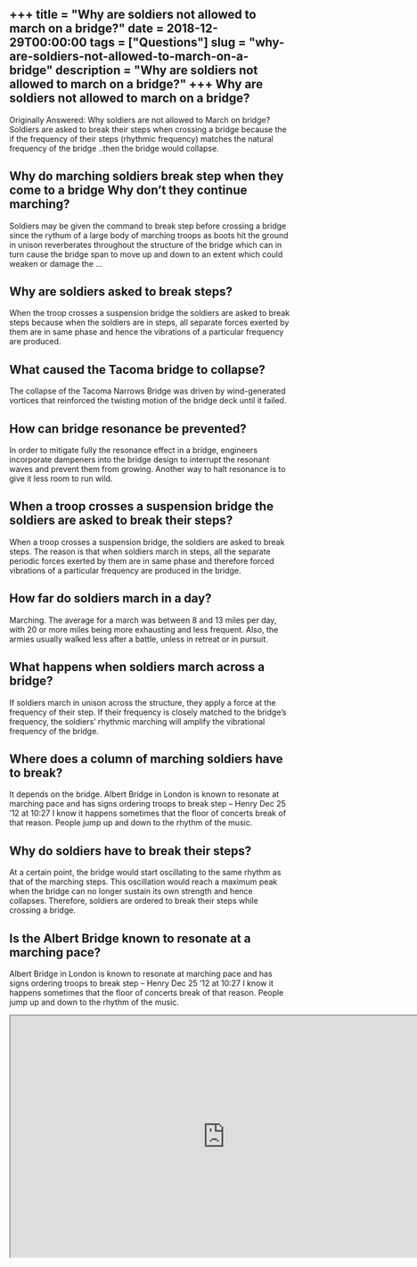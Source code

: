 +++
title = "Why are soldiers not allowed to march on a bridge?"
date = 2018-12-29T00:00:00
tags = ["Questions"]
slug = "why-are-soldiers-not-allowed-to-march-on-a-bridge"
description = "Why are soldiers not allowed to march on a bridge?"
+++
Why are soldiers not allowed to march on a bridge?
--------------------------------------------------

Originally Answered: Why soldiers are not allowed to March on bridge? Soldiers are asked to break their steps when crossing a bridge because the if the frequency of their steps (rhythmic frequency) matches the natural frequency of the bridge ..then the bridge would collapse.

Why do marching soldiers break step when they come to a bridge Why don’t they continue marching?
------------------------------------------------------------------------------------------------

Soldiers may be given the command to break step before crossing a bridge since the rythum of a large body of marching troops as boots hit the ground in unison reverberates throughout the structure of the bridge which can in turn cause the bridge span to move up and down to an extent which could weaken or damage the …

Why are soldiers asked to break steps?
--------------------------------------

When the troop crosses a suspension bridge the soldiers are asked to break steps because when the soldiers are in steps, all separate forces exerted by them are in same phase and hence the vibrations of a particular frequency are produced.

What caused the Tacoma bridge to collapse?
------------------------------------------

The collapse of the Tacoma Narrows Bridge was driven by wind-generated vortices that reinforced the twisting motion of the bridge deck until it failed.

How can bridge resonance be prevented?
--------------------------------------

In order to mitigate fully the resonance effect in a bridge, engineers incorporate dampeners into the bridge design to interrupt the resonant waves and prevent them from growing. Another way to halt resonance is to give it less room to run wild.

When a troop crosses a suspension bridge the soldiers are asked to break their steps?
-------------------------------------------------------------------------------------

When a troop crosses a suspension bridge, the soldiers are asked to break steps. The reason is that when soldiers march in steps, all the separate periodic forces exerted by them are in same phase and therefore forced vibrations of a particular frequency are produced in the bridge.

How far do soldiers march in a day?
-----------------------------------

Marching. The average for a march was between 8 and 13 miles per day, with 20 or more miles being more exhausting and less frequent. Also, the armies usually walked less after a battle, unless in retreat or in pursuit.

What happens when soldiers march across a bridge?
-------------------------------------------------

If soldiers march in unison across the structure, they apply a force at the frequency of their step. If their frequency is closely matched to the bridge’s frequency, the soldiers’ rhythmic marching will amplify the vibrational frequency of the bridge.

Where does a column of marching soldiers have to break?
-------------------------------------------------------

It depends on the bridge. Albert Bridge in London is known to resonate at marching pace and has signs ordering troops to break step – Henry Dec 25 ’12 at 10:27 I know it happens sometimes that the floor of concerts break of that reason. People jump up and down to the rhythm of the music.

Why do soldiers have to break their steps?
------------------------------------------

At a certain point, the bridge would start oscillating to the same rhythm as that of the marching steps. This oscillation would reach a maximum peak when the bridge can no longer sustain its own strength and hence collapses. Therefore, soldiers are ordered to break their steps while crossing a bridge.

Is the Albert Bridge known to resonate at a marching pace?
----------------------------------------------------------

Albert Bridge in London is known to resonate at marching pace and has signs ordering troops to break step – Henry Dec 25 ’12 at 10:27 I know it happens sometimes that the floor of concerts break of that reason. People jump up and down to the rhythm of the music.

<iframe allow="accelerometer; autoplay; clipboard-write; encrypted-media; gyroscope; picture-in-picture" allowfullscreen="" class="__youtube_prefs__  epyt-is-override  no-lazyload" data-no-lazy="1" data-origheight="433" data-origwidth="770" data-skipgform_ajax_framebjll="" height="433" id="_ytid_10218" loading="lazy" src="https://www.youtube.com/embed/uWoiMMLIvco?enablejsapi=1&autoplay=0&cc_load_policy=0&cc_lang_pref=&iv_load_policy=1&loop=0&modestbranding=0&rel=1&fs=1&playsinline=0&autohide=2&theme=dark&color=red&controls=1&" title="YouTube player" width="770"></iframe>